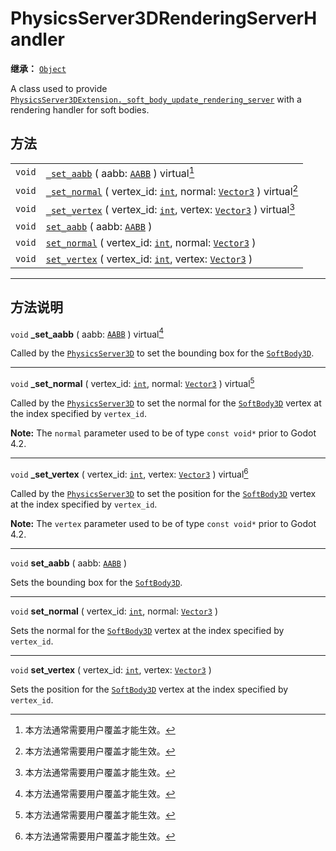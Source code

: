 <!-- ⚠ 请勿编辑本文件 ⚠ -->
<!-- 本文档使用脚本从 WeDot 引擎源码仓库生成。 -->
<!-- 生成脚本：https://github.com/WeDot-Engine/WeDot/tree/4.3/doc/tools/make_md.py； -->
<!-- 原文件：https://github.com/WeDot-Engine/WeDot/tree/4.3/doc/classes/PhysicsServer3DRenderingServerHandler.xml。 -->

<div id="_class_physicsserver3drenderingserverhandler"></div>

# PhysicsServer3DRenderingServerHandler

**继承：** [`Object`](class_object.md)

A class used to provide [`PhysicsServer3DExtension._soft_body_update_rendering_server`](#class_physicsserver3dextension_private_method__soft_body_update_rendering_server) with a rendering handler for soft bodies.

## 方法

|||
|:-:|:--|
| `void` | [`_set_aabb`](#class_physicsserver3drenderingserverhandler_private_method__set_aabb) ( aabb: [`AABB`](class_aabb.md) ) virtual[^virtual]                                               |
| `void` | [`_set_normal`](#class_physicsserver3drenderingserverhandler_private_method__set_normal) ( vertex_id: [`int`](class_int.md), normal: [`Vector3`](class_vector3.md) ) virtual[^virtual] |
| `void` | [`_set_vertex`](#class_physicsserver3drenderingserverhandler_private_method__set_vertex) ( vertex_id: [`int`](class_int.md), vertex: [`Vector3`](class_vector3.md) ) virtual[^virtual] |
| `void` | [`set_aabb`](#class_physicsserver3drenderingserverhandler_method_set_aabb) ( aabb: [`AABB`](class_aabb.md) )                                                                           |
| `void` | [`set_normal`](#class_physicsserver3drenderingserverhandler_method_set_normal) ( vertex_id: [`int`](class_int.md), normal: [`Vector3`](class_vector3.md) )                             |
| `void` | [`set_vertex`](#class_physicsserver3drenderingserverhandler_method_set_vertex) ( vertex_id: [`int`](class_int.md), vertex: [`Vector3`](class_vector3.md) )                             |

<!-- rst-class:: classref-section-separator -->

---

## 方法说明

<div id="_class_physicsserver3drenderingserverhandler_private_method__set_aabb"></div>

`void` **_set_aabb** ( aabb: [`AABB`](class_aabb.md) ) virtual[^virtual]<div id="class_physicsserver3drenderingserverhandler_private_method__set_aabb"></div>

Called by the [`PhysicsServer3D`](class_physicsserver3d.md) to set the bounding box for the [`SoftBody3D`](class_softbody3d.md).

<!-- rst-class:: classref-item-separator -->

---

<div id="_class_physicsserver3drenderingserverhandler_private_method__set_normal"></div>

`void` **_set_normal** ( vertex_id: [`int`](class_int.md), normal: [`Vector3`](class_vector3.md) ) virtual[^virtual]<div id="class_physicsserver3drenderingserverhandler_private_method__set_normal"></div>

Called by the [`PhysicsServer3D`](class_physicsserver3d.md) to set the normal for the [`SoftBody3D`](class_softbody3d.md) vertex at the index specified by `vertex_id`.

 **Note:** The `normal` parameter used to be of type `const void*` prior to Godot 4.2.

<!-- rst-class:: classref-item-separator -->

---

<div id="_class_physicsserver3drenderingserverhandler_private_method__set_vertex"></div>

`void` **_set_vertex** ( vertex_id: [`int`](class_int.md), vertex: [`Vector3`](class_vector3.md) ) virtual[^virtual]<div id="class_physicsserver3drenderingserverhandler_private_method__set_vertex"></div>

Called by the [`PhysicsServer3D`](class_physicsserver3d.md) to set the position for the [`SoftBody3D`](class_softbody3d.md) vertex at the index specified by `vertex_id`.

 **Note:** The `vertex` parameter used to be of type `const void*` prior to Godot 4.2.

<!-- rst-class:: classref-item-separator -->

---

<div id="_class_physicsserver3drenderingserverhandler_method_set_aabb"></div>

`void` **set_aabb** ( aabb: [`AABB`](class_aabb.md) )<div id="class_physicsserver3drenderingserverhandler_method_set_aabb"></div>

Sets the bounding box for the [`SoftBody3D`](class_softbody3d.md).

<!-- rst-class:: classref-item-separator -->

---

<div id="_class_physicsserver3drenderingserverhandler_method_set_normal"></div>

`void` **set_normal** ( vertex_id: [`int`](class_int.md), normal: [`Vector3`](class_vector3.md) )<div id="class_physicsserver3drenderingserverhandler_method_set_normal"></div>

Sets the normal for the [`SoftBody3D`](class_softbody3d.md) vertex at the index specified by `vertex_id`.

<!-- rst-class:: classref-item-separator -->

---

<div id="_class_physicsserver3drenderingserverhandler_method_set_vertex"></div>

`void` **set_vertex** ( vertex_id: [`int`](class_int.md), vertex: [`Vector3`](class_vector3.md) )<div id="class_physicsserver3drenderingserverhandler_method_set_vertex"></div>

Sets the position for the [`SoftBody3D`](class_softbody3d.md) vertex at the index specified by `vertex_id`.

[^virtual]: 本方法通常需要用户覆盖才能生效。
[^const]: 本方法无副作用，不会修改该实例的任何成员变量。
[^vararg]: 本方法除了能接受在此处描述的参数外，还能够继续接受任意数量的参数。
[^constructor]: 本方法用于构造某个类型。
[^static]: 调用本方法无需实例，可直接使用类名进行调用。
[^operator]: 本方法描述的是使用本类型作为左操作数的有效运算符。
[^bitfield]: 这个值是由下列位标志构成位掩码的整数。
[^void]: 无返回值。
